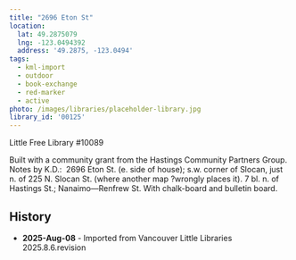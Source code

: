 ```yaml
---
title: "2696 Eton St"
location:
  lat: 49.2875079
  lng: -123.0494392
  address: '49.2875, -123.0494'
tags:
  - kml-import
  - outdoor
  - book-exchange
  - red-marker
  - active
photo: /images/libraries/placeholder-library.jpg
library_id: '00125'
---
```


Little Free Library #10089

Built with a community grant from the Hastings Community Partners Group.
Notes by K.D.:  2696 Eton St. (e. side of house); 
s.w. corner of Slocan, just n. of 225 N. Slocan St. (where another map ?wrongly places it).
 7 bl. n. of Hastings St.; Nanaimo—Renfrew St.
With chalk-board and bulletin board.

## History
- **2025-Aug-08** - Imported from Vancouver Little Libraries 2025.8.6.revision
